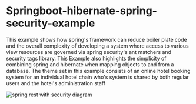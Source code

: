 # Springboot-hibernate-spring-security-example

This example shows how spring's framework can reduce boiler plate code and the overall complexity of developing a system where access to 
various view resources are governed via spring security's ant matchers and security tags library. This Example also highlights the simplicity of 
combining spring and hibernate when mapping objects to and from a database. The theme set in this example  consists of an online hotel booking system 
for an individual hotel chain who's system is shared by both regular users and the hotel's administration staff

![spring rest with security diagram](https://github.com/Jc123uk21/Springboot-hibernate-spring-security-example/assets/92167481/380498da-0435-4c71-809b-2dbd1acd35a9)
